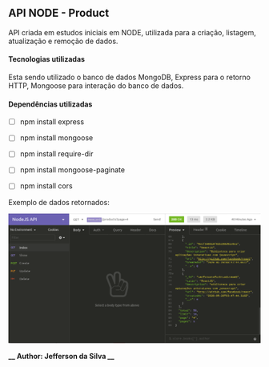 ## API NODE - Product

API criada em estudos iniciais em NODE, 
utilizada para a criação, listagem, atualização e remoção de dados.

#### Tecnologias utilizadas

Esta sendo utilizado o banco de dados MongoDB, 
Express para o retorno HTTP,
Mongoose para interação do banco de dados.

#### Dependências utilizadas 

- [ ] npm install express
- [ ] npm install mongoose
- [ ] npm install require-dir
- [ ] npm install mongoose-paginate
- [ ] npm install cors


Exemplo de dados retornados: 

![](/images/capture.png) 

**__ Author: Jefferson da Silva __**
